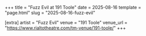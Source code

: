 +++
title = "Fuzz Evil at 191 Toole"
date = 2025-08-16
template = "page.html"
slug = "2025-08-16-fuzz-evil"

[extra]
artist = "Fuzz Evil"
venue = "191 Toole"
venue_url = "https://www.rialtotheatre.com/tm-venue/191-toole/"
+++
